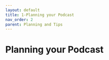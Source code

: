```yaml
---
layout: default
title: 1-Planning your Podcast
nav_order: 2
parent: Planning and Tips
---
```

# Planning your Podcast
